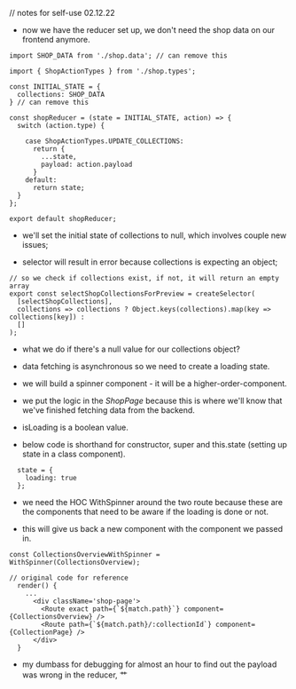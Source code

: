 // notes for self-use 02.12.22

- now we have the reducer set up, we don't need the shop data on our frontend anymore. 

```
import SHOP_DATA from './shop.data'; // can remove this

import { ShopActionTypes } from './shop.types';

const INITIAL_STATE = {
  collections: SHOP_DATA
} // can remove this

const shopReducer = (state = INITIAL_STATE, action) => {
  switch (action.type) {

    case ShopActionTypes.UPDATE_COLLECTIONS:
      return {
        ...state,
        payload: action.payload
      }
    default:
      return state;
  }
};

export default shopReducer;
```

- we'll set the initial state of collections to null, which involves couple new issues; 

- selector will result in error because collections is expecting an object; 

```
// so we check if collections exist, if not, it will return an empty array
export const selectShopCollectionsForPreview = createSelector(
  [selectShopCollections],
  collections => collections ? Object.keys(collections).map(key => collections[key]) : 
  []
);
```

- what we do if there's a null value for our collections object?
- data fetching is asynchronous so we need to create a loading state. 
- we will build a spinner component - it will be a higher-order-component. 
- we put the logic in the *ShopPage* because this is where we'll know that we've
  finished fetching data from the backend. 
- isLoading is a boolean value. 

- below code is shorthand for constructor, super and this.state (setting up state in a class component). 
```
  state = {
    loading: true
  };
```

- we need the HOC WithSpinner around the two route because these are the components
  that need to be aware if the loading is done or not. 

- this will give us back a new component with the component we passed in. 
```
const CollectionsOverviewWithSpinner = WithSpinner(CollectionsOverview);
```

```
// original code for reference
  render() {
    ...
      <div className='shop-page'>
        <Route exact path={`${match.path}`} component={CollectionsOverview} />
        <Route path={`${match.path}/:collectionId`} component={CollectionPage} />
      </div>
  }
```

- my dumbass for debugging for almost an hour to find out the payload was wrong in the reducer, 艹